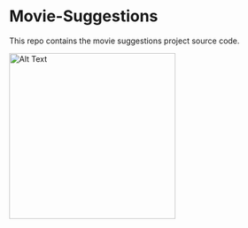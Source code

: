 # Movie-Suggestions
This repo contains the movie suggestions project source code.

<img src="![_](https://github.com/user-attachments/assets/a10b120f-a6d0-4213-8b19-b2269f246b10)
" alt="Alt Text" align="left" width="300">
